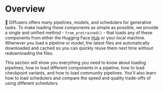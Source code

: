 <!--Copyright 2024 The HuggingFace Team. All rights reserved.

Licensed under the Apache License, Version 2.0 (the "License"); you may not use this file except in compliance with
the License. You may obtain a copy of the License at

http://www.apache.org/licenses/LICENSE-2.0

Unless required by applicable law or agreed to in writing, software distributed under the License is distributed on
an "AS IS" BASIS, WITHOUT WARRANTIES OR CONDITIONS OF ANY KIND, either express or implied. See the License for the
specific language governing permissions and limitations under the License.
-->

# Overview

🧨 Diffusers offers many pipelines, models, and schedulers for generative tasks. To make loading these components as simple as possible, we provide a single and unified method - `from_pretrained()` - that loads any of these components from either the Hugging Face [Hub](https://huggingface.co/models?library=diffusers&sort=downloads) or your local machine. Whenever you load a pipeline or model, the latest files are automatically downloaded and cached so you can quickly reuse them next time without redownloading the files.

This section will show you everything you need to know about loading pipelines, how to load different components in a pipeline, how to load checkpoint variants, and how to load community pipelines. You'll also learn how to load schedulers and compare the speed and quality trade-offs of using different schedulers.
